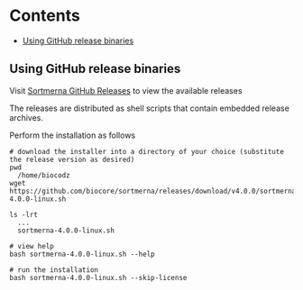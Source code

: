 # Contents
* [Using GitHub release binaries](#using-github-release-binaries)


## Using GitHub release binaries

Visit [Sortmerna GitHub Releases](https://github.com/biocore/sortmerna/releases) to view the available releases 

The releases are distributed as shell scripts that contain embedded release archives. 

Perform the installation as follows 
```
# download the installer into a directory of your choice (substitute the release version as desired)
pwd
  /home/biocodz
wget https://github.com/biocore/sortmerna/releases/download/v4.0.0/sortmerna-4.0.0-linux.sh

ls -lrt
  ...
  sortmerna-4.0.0-linux.sh

# view help
bash sortmerna-4.0.0-linux.sh --help

# run the installation
bash sortmerna-4.0.0-linux.sh --skip-license
```